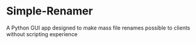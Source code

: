 # Simple-Renamer
A Python GUI app designed to make mass file renames possible to clients without scripting experience
